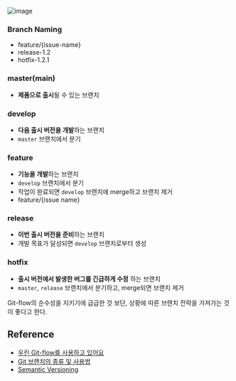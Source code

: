 
![image](https://user-images.githubusercontent.com/49021557/173761133-fe390ad9-6a0f-458a-8859-f28043a044e5.png)


### Branch Naming
- feature/{issue-name}
- release-1.2
- hotfix-1.2.1

### master(main)
- **제품으로 출시**될 수 있는 브랜치
### develop
- **다음 출시 버전을 개발**하는 브랜치
- `master` 브랜치에서 분기
### feature
- **기능을 개발**하는 브랜치
- `develop` 브랜치에서 분기
- 작업이 완료되면 `develop` 브랜치에 merge하고 브랜치 제거
- feature/{issue name}
### release
- **이번 출시 버전을 준비**하는 브랜치
- 개발 목표가 달성되면 `develop` 브랜치로부터 생성
### hotfix
- **출시 버전에서 발생한 버그를 긴급하게 수정** 하는 브랜치
- `master`, `release` 브랜치에서 분기하고, merge되면 브랜치 제거

Git-flow의 순수성을 지키기에 급급한 것 보단, 상황에 따른 브랜치 전략을 가져가는 것이 좋다고 한다.

## Reference
- [우린 Git-flow를 사용하고 있어요](https://techblog.woowahan.com/2553/)
- [Git 브랜치의 종류 및 사용법](https://gmlwjd9405.github.io/2018/05/11/types-of-git-branch.html)
- [Semantic Versioning](https://semver.org/lang/ko/)